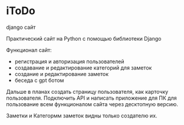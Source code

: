 # iToDo
django сайт

Практический сайт на Python с помощью библиотеки Django

Функционал сайт:
- регистрация и авторизация пользователей
- создавание и редактирование категорий для заметок
- создание и редактирование заметок
- беседа с gpt ботом

Дальше в планах создать страницу пользователя, как карточку пользователя. Подключить API и написать приложение для ПК для пользование всем функционалом сайта через десктопную версию.

Заметки и Категормм заметок видны только создателю их.
